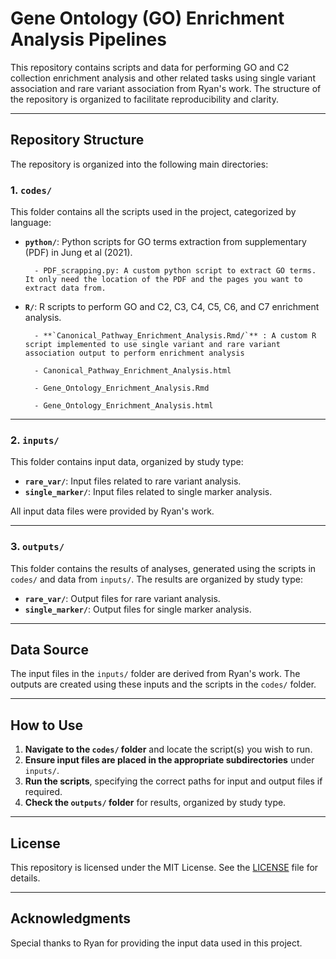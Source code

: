# Gene Ontology (GO) Enrichment Analysis Pipelines

This repository contains scripts and data for performing GO and C2 collection enrichment analysis and other related tasks using single variant association and rare variant association from Ryan's work. The structure of the repository is organized to facilitate reproducibility and clarity.

---

## Repository Structure

The repository is organized into the following main directories:

### 1. `codes/`
This folder contains all the scripts used in the project, categorized by language:

- **`python/`**: Python scripts for GO terms extraction from supplementary (PDF) in Jung et al (2021).
  
        - PDF_scrapping.py: A custom python script to extract GO terms. It only need the location of the PDF and the pages you want to extract data from.
- **`R/`**: R scripts to perform GO and C2, C3, C4, C5, C6, and C7 enrichment analysis.
  
        - **`Canonical_Pathway_Enrichment_Analysis.Rmd/`** : A custom R script implemented to use single variant and rare variant association output to perform enrichment analysis
  
        - Canonical_Pathway_Enrichment_Analysis.html
  
        - Gene_Ontology_Enrichment_Analysis.Rmd
  
        - Gene_Ontology_Enrichment_Analysis.html

---

### 2. `inputs/`
This folder contains input data, organized by study type:

- **`rare_var/`**: Input files related to rare variant analysis.
- **`single_marker/`**: Input files related to single marker analysis.

All input data files were provided by Ryan's work.

---

### 3. `outputs/`
This folder contains the results of analyses, generated using the scripts in `codes/` and data from `inputs/`. The results are organized by study type:

- **`rare_var/`**: Output files for rare variant analysis.
- **`single_marker/`**: Output files for single marker analysis.

---

## Data Source

The input files in the `inputs/` folder are derived from Ryan's work. The outputs are created using these inputs and the scripts in the `codes/` folder.

---

## How to Use

1. **Navigate to the `codes/` folder** and locate the script(s) you wish to run.
2. **Ensure input files are placed in the appropriate subdirectories** under `inputs/`.
3. **Run the scripts**, specifying the correct paths for input and output files if required.
4. **Check the `outputs/` folder** for results, organized by study type.

---

## License

This repository is licensed under the MIT License. See the [LICENSE](LICENSE) file for details.

---

## Acknowledgments

Special thanks to Ryan for providing the input data used in this project.

